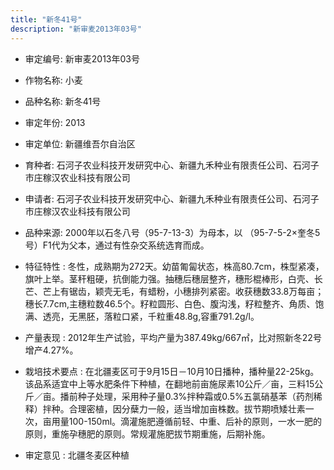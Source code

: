 ```yaml
---
title: "新冬41号"
description: "新审麦2013年03号"
---
```

* 审定编号:  新审麦2013年03号

*  作物名称:  小麦

*  品种名称:  新冬41号

*  审定年份:  2013

*  审定单位:  新疆维吾尔自治区

* 育种者:  石河子农业科技开发研究中心、新疆九禾种业有限责任公司、石河子市庄稼汉农业科技有限公司

*  申请者:  石河子农业科技开发研究中心、新疆九禾种业有限责任公司、石河子市庄稼汉农业科技有限公司

*  品种来源:  2000年以石冬八号（95-7-13-3）为母本，以 （95-7-5-2×奎冬5号）F1代为父本，通过有性杂交系统选育而成。

*  特征特性 : 
冬性，成熟期为272天。幼苗匍匐状态，株高80.7cm，株型紧凑，旗叶上举。茎秆粗硬，抗倒能力强。抽穗后穗层整齐，穗形棍棒形，白壳、长芒、芒上有锯齿，颖壳无毛，有蜡粉，小穗排列紧密。收获穗数33.8万每亩；穗长7.7cm,主穗粒数46.5个。籽粒圆形、白色、腹沟浅，籽粒整齐、角质、饱满、透亮，无黑胚，落粒口紧，千粒重48.8g,容重791.2g/l。 
 
*  产量表现 : 
2012年生产试验，平均产量为387.49kg/667㎡，比对照新冬22号增产4.27%。

*  栽培技术要点 : 
在北疆麦区可于9月15日－10月10日播种，播种量22-25kg。该品系适宜中上等水肥条件下种植，在翻地前亩施尿素10公斤／亩，三料15公斤／亩。播前种子处理，采用种子量0.3%拌种霜或0.5%五氯硝基苯（药剂稀释）拌种。合理密植，因分蘖力一般，适当增加亩株数。拔节期喷矮壮素一次，亩用量100-150ml。滴灌施肥遵循前轻、中重、后补的原则，一水一肥的原则，重施孕穗肥的原则。常规灌施肥拔节期重施，后期补施。

*  审定意见 : 
北疆冬麦区种植
